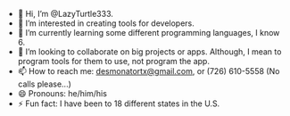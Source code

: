 - 👋 Hi, I’m @LazyTurtle333.
- 👀 I’m interested in creating tools for developers.
- 🌱 I’m currently learning some different programming languages, I know 6.
- 💞️ I’m looking to collaborate on big projects or apps. Although, I mean to program tools for them to use, not program the app.
- 📫 How to reach me: desmonatortx@gmail.com, or ‪(726) 610-5558‬ (No calls please...)
- 😄 Pronouns: he/him/his
- ⚡ Fun fact: I have been to 18 different states in the U.S.

<!---
LazyTurtle333/LazyTurtle333 is a ✨ special ✨ repository because its `README.md` (this file) appears on your GitHub profile.
You can click the Preview link to take a look at your changes.
--->
